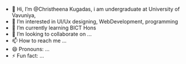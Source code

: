 - 👋 Hi, I’m @Christheena Kugadas, i am undergraduate at University of Vavuniya,
- 👀 I’m interested in UI/Ux designing, WebDevelopment, programming
- 🌱 I’m currently learning BICT Hons 
- 💞️ I’m looking to collaborate on ...
- 📫 How to reach me ...
- 😄 Pronouns: ...
- ⚡ Fun fact: ...

<!---
Christhy05/Christhy05 is a ✨ special ✨ repository because its `README.md` (this file) appears on your GitHub profile.
You can click the Preview link to take a look at your changes.
--->
